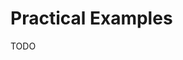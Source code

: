# Practical Examples
TODO



<div style="page-break-after: always; visibility: hidden">
\newpage
</div>